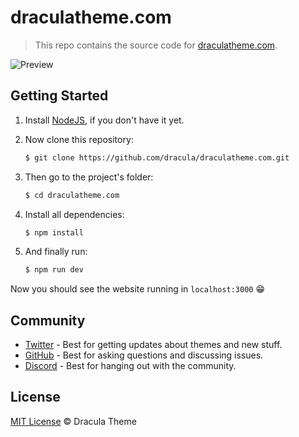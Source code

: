 # draculatheme.com

> This repo contains the source code for [draculatheme.com](https://draculatheme.com).

![Preview](./preview.gif)

## Getting Started

1. Install [NodeJS](http://nodejs.org/download/), if you don't have it yet.

2. Now clone this repository:

   ```sh
   $ git clone https://github.com/dracula/draculatheme.com.git
   ```

3. Then go to the project's folder:

   ```sh
   $ cd draculatheme.com
   ```

4. Install all dependencies:

   ```sh
   $ npm install
   ```

5. And finally run:

   ```sh
   $ npm run dev
   ```

Now you should see the website running in `localhost:3000` 😁

## Community

- [Twitter](https://twitter.com/draculatheme) - Best for getting updates about themes and new stuff.
- [GitHub](https://github.com/dracula/dracula-theme/discussions) - Best for asking questions and discussing issues.
- [Discord](https://draculatheme.com/discord-invite) - Best for hanging out with the community.

## License

[MIT License](./LICENSE) © Dracula Theme
